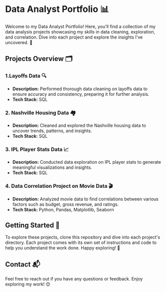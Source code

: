 # Data Analyst Portfolio 📊

Welcome to my Data Analyst Portfolio! Here, you'll find a collection of my data analysis projects showcasing my skills in data cleaning, exploration, and correlation. Dive into each project and explore the insights I've uncovered. 🚀

## Projects Overview 🗂️

### 1.Layoffs Data 🔍
- **Description:** Performed thorough data cleaning on layoffs data to ensure accuracy and consistency, preparing it for further analysis.
- **Tech Stack:** SQL

### 2. Nashville Housing Data 🏘️
- **Description:** Cleaned and explored the Nashville housing data to uncover trends, patterns, and insights.
- **Tech Stack:** SQL

### 3. IPL Player Stats Data 📈
- **Description:** Conducted data exploration on IPL player stats to generate meaningful visualizations and insights.
- **Tech Stack:** SQL

### 4. Data Correlation Project on Movie Data 🎬
- **Description:** Analyzed movie data to find correlations between various factors such as budget, gross revenue, and ratings.
- **Tech Stack:** Python, Pandas, Matplotlib, Seaborn

## Getting Started 🏁

To explore these projects, clone this repository and dive into each project's directory. Each project comes with its own set of instructions and code to help you understand the work done. Happy exploring! 🌟

## Contact 📬

Feel free to reach out if you have any questions or feedback. Enjoy exploring my work! 😊

